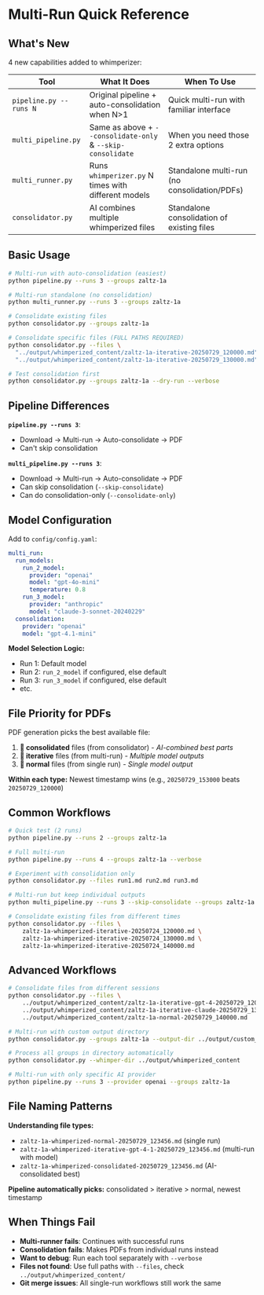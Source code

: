 # Multi-Run Quick Reference

## What's New

4 new capabilities added to whimperizer:

| Tool | What It Does | When To Use |
|------|-------------|-------------|
| `pipeline.py --runs N` | Original pipeline + auto-consolidation when N>1 | Quick multi-run with familiar interface |
| `multi_pipeline.py` | Same as above + `--consolidate-only` & `--skip-consolidate` | When you need those 2 extra options |
| `multi_runner.py` | Runs `whimperizer.py` N times with different models | Standalone multi-run (no consolidation/PDFs) |
| `consolidator.py` | AI combines multiple whimperized files | Standalone consolidation of existing files |

## Basic Usage

```bash
# Multi-run with auto-consolidation (easiest)
python pipeline.py --runs 3 --groups zaltz-1a

# Multi-run standalone (no consolidation)
python multi_runner.py --runs 3 --groups zaltz-1a

# Consolidate existing files
python consolidator.py --groups zaltz-1a

# Consolidate specific files (FULL PATHS REQUIRED)
python consolidator.py --files \
  "../output/whimperized_content/zaltz-1a-iterative-20250729_120000.md" \
  "../output/whimperized_content/zaltz-1a-iterative-20250729_130000.md"

# Test consolidation first
python consolidator.py --groups zaltz-1a --dry-run --verbose
```

## Pipeline Differences

**`pipeline.py --runs 3`**:
- Download → Multi-run → Auto-consolidate → PDF
- Can't skip consolidation

**`multi_pipeline.py --runs 3`**:
- Download → Multi-run → Auto-consolidate → PDF
- Can skip consolidation (`--skip-consolidate`)
- Can do consolidation-only (`--consolidate-only`)

## Model Configuration

Add to `config/config.yaml`:

```yaml
multi_run:
  run_models:
    run_2_model:
      provider: "openai"
      model: "gpt-4o-mini"
      temperature: 0.8
    run_3_model:
      provider: "anthropic"
      model: "claude-3-sonnet-20240229"
  consolidation:
    provider: "openai"
    model: "gpt-4.1-mini"
```

**Model Selection Logic:**
- Run 1: Default model
- Run 2: `run_2_model` if configured, else default  
- Run 3: `run_3_model` if configured, else default
- etc.

## File Priority for PDFs

PDF generation picks the best available file:
1. **🥇 consolidated** files (from consolidator) - *AI-combined best parts*
2. **🥈 iterative** files (from multi-run) - *Multiple model outputs*  
3. **🥉 normal** files (from single run) - *Single model output*

**Within each type:** Newest timestamp wins (e.g., `20250729_153000` beats `20250729_120000`)

## Common Workflows

```bash
# Quick test (2 runs)
python pipeline.py --runs 2 --groups zaltz-1a

# Full multi-run
python pipeline.py --runs 4 --groups zaltz-1a --verbose

# Experiment with consolidation only
python consolidator.py --files run1.md run2.md run3.md

# Multi-run but keep individual outputs
python multi_pipeline.py --runs 3 --skip-consolidate --groups zaltz-1a

# Consolidate existing files from different times
python consolidator.py --files \
    zaltz-1a-whimperized-iterative-20250724_120000.md \
    zaltz-1a-whimperized-iterative-20250724_130000.md \
    zaltz-1a-whimperized-iterative-20250724_140000.md
```

## Advanced Workflows

```bash
# Consolidate files from different sessions
python consolidator.py --files \
    ../output/whimperized_content/zaltz-1a-iterative-gpt-4-20250729_120000.md \
    ../output/whimperized_content/zaltz-1a-iterative-claude-20250729_130000.md \
    ../output/whimperized_content/zaltz-1a-normal-20250729_140000.md

# Multi-run with custom output directory
python consolidator.py --groups zaltz-1a --output-dir ../output/custom_consolidated

# Process all groups in directory automatically
python consolidator.py --whimper-dir ../output/whimperized_content

# Multi-run with only specific AI provider
python pipeline.py --runs 3 --provider openai --groups zaltz-1a
```

## File Naming Patterns

**Understanding file types:**
- `zaltz-1a-whimperized-normal-20250729_123456.md` (single run)
- `zaltz-1a-whimperized-iterative-gpt-4-1-20250729_123456.md` (multi-run with model)
- `zaltz-1a-whimperized-consolidated-20250729_123456.md` (AI-consolidated best)

**Pipeline automatically picks:** consolidated > iterative > normal, newest timestamp

## When Things Fail

- **Multi-runner fails**: Continues with successful runs
- **Consolidation fails**: Makes PDFs from individual runs instead
- **Want to debug**: Run each tool separately with `--verbose`
- **Files not found**: Use full paths with `--files`, check `../output/whimperized_content/`
- **Git merge issues**: All single-run workflows still work the same